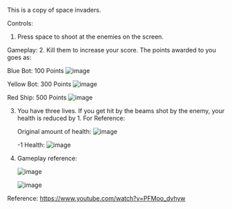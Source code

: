 This is a copy of space invaders.

Controls:
1. Press space to shoot at the enemies on the screen.

Gameplay:
2. Kill them to increase your score. The points awarded to you goes as:
   
   Blue Bot: 100 Points
   ![image](https://github.com/user-attachments/assets/34b3c33b-45c8-4f0b-9564-9b58347efbe1)
   
   Yellow Bot: 300 Points
   ![image](https://github.com/user-attachments/assets/84d4f643-ca57-4211-a2e6-4131057c9096)
   
   Red Ship: 500 Points
   ![image](https://github.com/user-attachments/assets/a7719aa8-42bf-4197-9966-0fa0d9ab1b6b)
   
3. You have three lives. If you get hit by the beams shot by the enemy, your health is reduced by 1.
   For Reference:

   Original amount of health:
   ![image](https://github.com/user-attachments/assets/6224c970-8346-4834-b92c-239d6c8f4d5d)

   -1 Health:
   ![image](https://github.com/user-attachments/assets/267e9b13-60ea-43e4-bf01-27ac52eef38b)

4. Gameplay reference:

   ![image](https://github.com/user-attachments/assets/5be36549-2e42-4756-afa1-1004920afc05)

   ![image](https://github.com/user-attachments/assets/a7751557-bc25-4142-b0fa-5325222688a9)

Reference: https://www.youtube.com/watch?v=PFMoo_dvhyw
